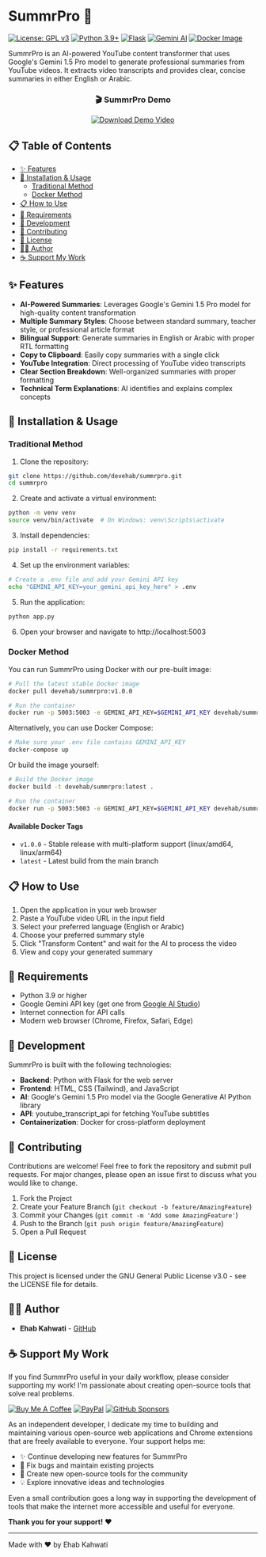 # SummrPro 🚀

[![License: GPL v3](https://img.shields.io/badge/License-GPLv3-blue.svg)](https://www.gnu.org/licenses/gpl-3.0)
[![Python 3.9+](https://img.shields.io/badge/python-3.9+-blue.svg)](https://www.python.org/downloads/)
[![Flask](https://img.shields.io/badge/Flask-2.0+-green.svg)](https://flask.palletsprojects.com/)
[![Gemini AI](https://img.shields.io/badge/AI-Gemini%201.5%20Pro-purple.svg)](https://ai.google.dev/)
[![Docker Image](https://img.shields.io/badge/Docker-v1.0.0-blue.svg)](https://hub.docker.com/r/devehab/summrpro)

SummrPro is an AI-powered YouTube content transformer that uses Google's Gemini 1.5 Pro model to generate professional summaries from YouTube videos. It extracts video transcripts and provides clear, concise summaries in either English or Arabic.

<div align="center">
  
  ### 🎬 SummrPro Demo
  
  <a href="./demo.mp4" title="Download SummrPro Demo Video">
    <img src="https://img.shields.io/badge/🎥_Watch_Demo-Download_MP4-blue?style=for-the-badge" alt="Download Demo Video">
  </a>
  
</div>

## 📋 Table of Contents

- [✨ Features](#-features)
- [🚀 Installation & Usage](#-installation--usage)
  - [Traditional Method](#traditional-method)
  - [Docker Method](#docker-method)
- [📋 How to Use](#-how-to-use)
- [🔧 Requirements](#-requirements)
- [🧰 Development](#-development)
- [🤝 Contributing](#-contributing)
- [📜 License](#-license)
- [👨‍💻 Author](#-author)
- [☕ Support My Work](#-support-my-work)

## ✨ Features

- **AI-Powered Summaries**: Leverages Google's Gemini 1.5 Pro model for high-quality content transformation
- **Multiple Summary Styles**: Choose between standard summary, teacher style, or professional article format
- **Bilingual Support**: Generate summaries in English or Arabic with proper RTL formatting
- **Copy to Clipboard**: Easily copy summaries with a single click
- **YouTube Integration**: Direct processing of YouTube video transcripts
- **Clear Section Breakdown**: Well-organized summaries with proper formatting
- **Technical Term Explanations**: AI identifies and explains complex concepts

## 🚀 Installation & Usage

### Traditional Method

1. Clone the repository:
```bash
git clone https://github.com/devehab/summrpro.git
cd summrpro
```

2. Create and activate a virtual environment:
```bash
python -m venv venv
source venv/bin/activate  # On Windows: venv\Scripts\activate
```

3. Install dependencies:
```bash
pip install -r requirements.txt
```

4. Set up the environment variables:
```bash
# Create a .env file and add your Gemini API key
echo "GEMINI_API_KEY=your_gemini_api_key_here" > .env
```

5. Run the application:
```bash
python app.py
```

6. Open your browser and navigate to http://localhost:5003

### Docker Method

You can run SummrPro using Docker with our pre-built image:

```bash
# Pull the latest stable Docker image
docker pull devehab/summrpro:v1.0.0

# Run the container
docker run -p 5003:5003 -e GEMINI_API_KEY=$GEMINI_API_KEY devehab/summrpro:v1.0.0
```

Alternatively, you can use Docker Compose:

```bash
# Make sure your .env file contains GEMINI_API_KEY
docker-compose up
```

Or build the image yourself:

```bash
# Build the Docker image
docker build -t devehab/summrpro:latest .

# Run the container
docker run -p 5003:5003 -e GEMINI_API_KEY=$GEMINI_API_KEY devehab/summrpro:latest
```

#### Available Docker Tags
- `v1.0.0` - Stable release with multi-platform support (linux/amd64, linux/arm64)
- `latest` - Latest build from the main branch

## 📋 How to Use

1. Open the application in your web browser
2. Paste a YouTube video URL in the input field
3. Select your preferred language (English or Arabic)
4. Choose your preferred summary style
5. Click "Transform Content" and wait for the AI to process the video
6. View and copy your generated summary

## 🔧 Requirements

- Python 3.9 or higher
- Google Gemini API key (get one from [Google AI Studio](https://ai.google.dev/))
- Internet connection for API calls
- Modern web browser (Chrome, Firefox, Safari, Edge)

## 🧰 Development

SummrPro is built with the following technologies:

- **Backend**: Python with Flask for the web server
- **Frontend**: HTML, CSS (Tailwind), and JavaScript
- **AI**: Google's Gemini 1.5 Pro model via the Google Generative AI Python library
- **API**: youtube_transcript_api for fetching YouTube subtitles
- **Containerization**: Docker for cross-platform deployment

## 🤝 Contributing

Contributions are welcome! Feel free to fork the repository and submit pull requests. For major changes, please open an issue first to discuss what you would like to change.

1. Fork the Project
2. Create your Feature Branch (`git checkout -b feature/AmazingFeature`)
3. Commit your Changes (`git commit -m 'Add some AmazingFeature'`)
4. Push to the Branch (`git push origin feature/AmazingFeature`)
5. Open a Pull Request

## 📜 License

This project is licensed under the GNU General Public License v3.0 - see the LICENSE file for details.

## 👨‍💻 Author

- **Ehab Kahwati** - [GitHub](https://github.com/Devehab)

## ☕ Support My Work

If you find SummrPro useful in your daily workflow, please consider supporting my work! I'm passionate about creating open-source tools that solve real problems.

[![Buy Me A Coffee](https://img.shields.io/badge/Buy%20Me%20A%20Coffee-FFDD00?style=for-the-badge&logo=buy-me-a-coffee&logoColor=black)](https://www.buymeacoffee.com/devehab)
[![PayPal](https://img.shields.io/badge/PayPal-00457C?style=for-the-badge&logo=paypal&logoColor=white)](https://paypal.me/EhabKahwati)
[![GitHub Sponsors](https://img.shields.io/badge/GitHub_Sponsors-EA4AAA?style=for-the-badge&logo=github-sponsors&logoColor=white)](https://github.com/sponsors/Devehab)

As an independent developer, I dedicate my time to building and maintaining various open-source web applications and Chrome extensions that are freely available to everyone. Your support helps me:

- ✨ Continue developing new features for SummrPro
- 🐛 Fix bugs and maintain existing projects
- 🚀 Create new open-source tools for the community
- 💡 Explore innovative ideas and technologies

Even a small contribution goes a long way in supporting the development of tools that make the internet more accessible and useful for everyone.

**Thank you for your support!** ❤️

---

Made with ❤️ by Ehab Kahwati
